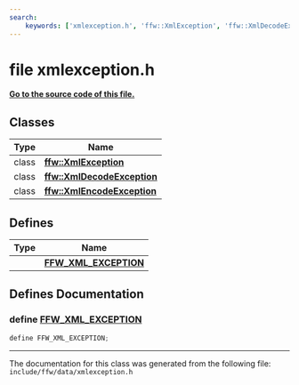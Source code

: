 ```yaml
---
search:
    keywords: ['xmlexception.h', 'ffw::XmlException', 'ffw::XmlDecodeException', 'ffw::XmlEncodeException', 'FFW_XML_EXCEPTION']
---
```


# file xmlexception.h

**[Go to the source code of this file.](xmlexception_8h_source.md)**
## Classes

|Type|Name|
|-----|-----|
|class|[**ffw::XmlException**](classffw_1_1_xml_exception.md)|
|class|[**ffw::XmlDecodeException**](classffw_1_1_xml_decode_exception.md)|
|class|[**ffw::XmlEncodeException**](classffw_1_1_xml_encode_exception.md)|


## Defines

|Type|Name|
|-----|-----|
||[**FFW\_XML\_EXCEPTION**](xmlexception_8h.md#1acb005bb88e8950056cd156d4e385400f)|


## Defines Documentation

### define <a id="1acb005bb88e8950056cd156d4e385400f" href="#1acb005bb88e8950056cd156d4e385400f">FFW\_XML\_EXCEPTION</a>

```cpp
define FFW_XML_EXCEPTION;
```





----------------------------------------
The documentation for this class was generated from the following file: `include/ffw/data/xmlexception.h`

